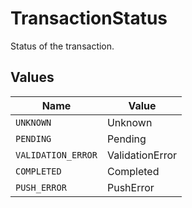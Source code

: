 # TransactionStatus

Status of the transaction.


## Values

| Name               | Value              |
| ------------------ | ------------------ |
| `UNKNOWN`          | Unknown            |
| `PENDING`          | Pending            |
| `VALIDATION_ERROR` | ValidationError    |
| `COMPLETED`        | Completed          |
| `PUSH_ERROR`       | PushError          |